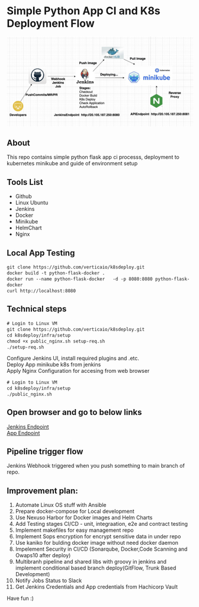 # Simple Python App CI and K8s Deployment Flow 
![Alt text](img/flow.png?raw=true "Architecture Diagram")

## About
This repo contains simple python flask app ci processs, deployment to kubernetes minikube and guide of environment setup

## Tools List
- Github
- Linux Ubuntu
- Jenkins
- Docker
- Minikube
- HelmChart
- Nginx

## Local  App Testing
```
git clone https://github.com/verticaio/k8sdeploy.git
docker build -t python-flask-docker .
docker run --name python-flask-docker   -d -p 8080:8080 python-flask-docker  
curl http://localhost:8080
```
  
## Technical steps
``` 
# Login to Linux VM
git clone https://github.com/verticaio/k8sdeploy.git
cd k8sdeploy/infra/setup 
chmod +x public_nginx.sh setup-req.sh
./setup-req.sh
``` 
Configure Jenkins UI, install required plugins and .etc. <br />
Deploy App minikube k8s from jenkins <br />
Apply Nginx Configuration for accesing from web browser
``` 
# Login to Linux VM
cd k8sdeploy/infra/setup 
./public_nginx.sh
``` 
## Open browser and go to below links
[Jenkins Endpoint ](http://20.105.187.250:8080/) <br />
[App Endpoint](http://20.105.187.250:8081/) <br />

## Pipeline trigger flow 
Jenkins Webhook triggered when you push something to main branch of repo.  

##  Improvement plan: 
1. Automate Linux OS stuff with Ansible
2. Prepare docker-compose  for Local development
3. Use Nexuso Harbor for Docker images and  Helm Charts
4. Add Testing stages CI/CD - unit, integraation, e2e and contract testing  
5. Implement makefiles  for easy management repo
6. Implement Sops encryption for encrypt sensitive data in under repo 
7. Use kaniko for bulding docker image without need docker daemon
8. Impelement  Security in CI/CD (Sonarqube, Docker,Code Scanning and Owaps10 after deploy) 
9.  Multibranh pipeline  and shared libs with groovy in jenkins and implement conditional based branch deploy(GitFlow, Trunk Based Development)
10. Notify Jobs Status to Slack 
11. Get Jenkins Credentials and App credentials from Hachicorp Vault

Have fun :) 
